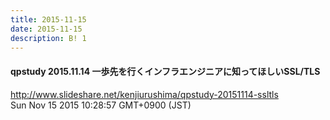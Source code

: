 ```yaml
---
title: 2015-11-15
date: 2015-11-15
description: B! 1
---
```


#### qpstudy 2015.11.14 一歩先を行くインフラエンジニアに知ってほしいSSL/TLS
http://www.slideshare.net/kenjiurushima/qpstudy-20151114-ssltls<br>
Sun Nov 15 2015 10:28:57 GMT+0900 (JST)<br>



